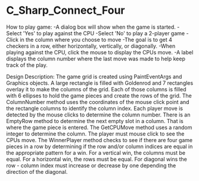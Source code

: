 # C_Sharp_Connect_Four

How to play game:
-A dialog box will show when the game is started.
-Select 'Yes' to play against the CPU
-Select 'No' to play a 2-player game
-Click in the column where you choose to move
-The goal is to get 4 checkers in a row, either horizontally, vertically, or diagonally.
-When playing against the CPU, click the mouse to display the CPUs move. 
-A label displays the column number where the last move was made to help keep track of the play.


Design Description: 
The game grid is created using PaintEventArgs and Graphics objects. A large rectangle is filled with Goldenrod and 7 rectangles overlay it to make the columns of the grid. Each of those columns is filled with 6 ellipses to hold the game pieces and create the rows of the grid. The ColumnNumber method uses the coordinates of the mouse click point and the rectangle columns to identify the column index. Each player move is detected by the mouse clicks to determine the column number. There is an EmptyRow method to determine the next empty slot in a column. That is where the game piece is entered. The GetCPUMove method uses a random integer to determine the column. The player must mouse click to see the CPUs move. 
The WinnerPlayer method checks to see if there are four game pieces in a row by determining if the row and/or column indices are equal in the appropriate pattern for a win. For a vertical win, the columns must be equal. For a horizontal win, the rows must be equal. For diagonal wins the row - column index must increase or decrease by one depending the direction of the diagonal.
